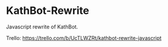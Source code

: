 # KathBot-Rewrite
Javascript rewrite of KathBot.

Trello: https://trello.com/b/UcTLWZRt/kathbot-rewrite-javascript
